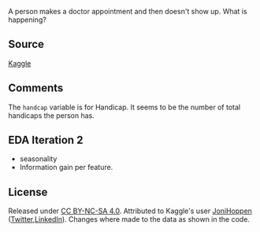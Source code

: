 
A person makes a doctor appointment and then doesn't show up. What is happening?

## Source
[Kaggle](https://www.kaggle.com/joniarroba/noshowappointments)

## Comments

The `handcap` variable is for Handicap. It seems to be the number of total
handicaps the person has.

## EDA Iteration 2

* seasonality
* Information gain per feature.

## License

Released under [CC BY-NC-SA 4.0](https://creativecommons.org/licenses/by-nc-sa/4.0/).
Attributed to Kaggle's user [JoniHoppen](https://www.kaggle.com/joniarroba)
([Twitter](https://twitter.com/jonihoppen),[LinkedIn](https://www.linkedin.com/in/joniarroba/)).
Changes where made to the data as shown in the code.
